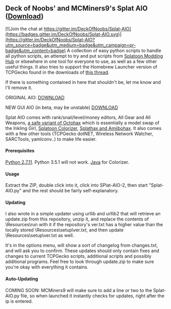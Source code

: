 ## Deck of Noobs' and MCMiners9's Splat AIO ([Download](https://github.com/DeckOfNoobs/Splat-AIO/blob/master/Splat-AIO.zip?raw=true))

[![Join the chat at https://gitter.im/DeckOfNoobs/Splat-AIO](https://badges.gitter.im/DeckOfNoobs/Splat-AIO.svg)](https://gitter.im/DeckOfNoobs/Splat-AIO?utm_source=badge&utm_medium=badge&utm_campaign=pr-badge&utm_content=badge)
A collection of easy python scripts to handle all python scripts, an attempt to try and put scripts from [Splatoon Modding Hub](https://gbatemp.net/threads/splatoon-modding-hub.425670/) or elsewhere in one tool for everyone to use, as well as a few other useful things. It also tries to support the Homebrew Launcher version of TCPGecko found in the downloads of [this thread](https://gbatemp.net/threads/post-your-wiiu-cheat-codes-here.395443/).

If there is something contained in here that shouldn't be, let me know and I'll remove it.

ORIGINAL AIO: [DOWNLOAD](https://github.com/seresaa/Splat-AIO)

NEW GUI AIO (in beta, may be unstable) [DOWNLOAD](https://github.com/seresaa/Splat-AIO-2/releases)

Splat AIO comes with rank/snail/level/money editors, All Gear and All Weapons, [a safe variant of Octohax](https://github.com/wiiudev/pyGecko/blob/master/octoling.py) which is essentially a model swap of the Inkling Girl, [Splatoon Colorizer](https://gbatemp.net/threads/splatoon-colorizer.406463/), [Splathax and Amiibohax](https://gbatemp.net/threads/splatoon-modding-hub.425670/page-47#post-6344607). It also comes with a few other tools (TCPGecko dotNET, Wireless Network Watcher, SARCTools, yamlconv..) to make life easier.

#### Prerequisites
[Python 2.7.11](https://www.python.org/downloads/). Python 3.5.1 will not work.
[Java](https://java.com/) for Colorizer.

#### Usage
Extract the ZIP, double click into it, click into SPlat-AIO-2, then start "Splat-AIO.py" and the rest should be fairly self-explanatory.


#### Updating
I also wrote in a simple updater using urllib and urllib2 that will retrieve an update.zip from this repository, unzip it, and replace the contents of \Resources\run with it if the repository's ver.txt has a higher value than the locally stored \Resources\setup\ver.txt, and then update \Resources\setup\ver.txt as well. 

It's in the options menu, will show a sort of changelog from changes.txt, and will ask you to confirm. These updates should only contain fixes and changes to current TCPGecko scripts, additional scripts and possibly additional programs. Feel free to look through update.zip to make sure you're okay with everything it contains.

#### Auto-Updating
COMING SOON: MCMiners9 will make sure to add a line or two to the Splat-AIO.py file, so when launched it instantly checks for updates, right after the ip is entered.
